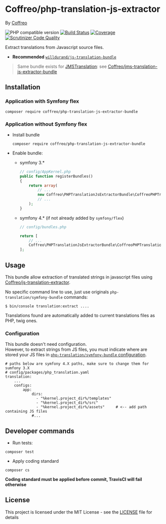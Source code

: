 # Coffreo/php-translation-js-extractor

By [Coffreo](https://coffreo.biz)

![PHP compatible version](https://img.shields.io/packagist/php-v/Coffreo/php-translation-js-extractor.svg)
[![Build Status](https://travis-ci.org/Coffreo/php-translation-js-extractor-bundle.svg?branch=master)](https://travis-ci.org/Coffreo/php-translation-js-extractor-bundle)
[![Coverage](https://img.shields.io/scrutinizer/coverage/g/coffreo/php-translation-js-extractor-bundle.svg)](https://scrutinizer-ci.com/g/coffreo/php-translation-js-extractor-bundle)
[![Scrutinizer Code Quality](https://scrutinizer-ci.com/g/Coffreo/php-translation-js-extractor-bundle/badges/quality-score.png?b=master)](https://scrutinizer-ci.com/g/Coffreo/php-translation-js-extractor-bundle/?branch=master)

Extract translations from Javascript source files.

* **Recommended** [`willdurand/js-translation-bundle`](https://github.com/willdurand/BazingaJsTranslationBundle)

> Same bundle exists for [JMSTranslation](http://jmsyst.com/bundles/JMSTranslationBundle): see [Coffreo/jms-translation-js-extractor-bundle](https://github.com/Coffreo/jms-translation-js-extractor-bundle)

## Installation

### Application with Symfony flex

```
composer require coffreo/php-translation-js-extractor-bundle
```

### Application without Symfony flex

* Install bundle

  ```
  composer require coffreo/php-translation-js-extractor-bundle
  ```

* Enable bundle:
    
  * symfony 3.*
    ````php
    // config/AppKernel.php
    public function registerBundles()
    {
        return array(
            // ...
            new Coffreo\PHPTranslationJsExtractorBundle\CoffreoPHPTranslationJsExtractorBundle(),
            // ...
        );
    }
    ````
    
  * symfony 4.* (if not already added by `symfony/flex`)
    ````php
    // config/bundles.php
    
    return [
        // ...
        Coffreo\PHPTranslationJsExtractorBundle\CoffreoPHPTranslationJsExtractorBundle::class => ['all' => true],
    ];
    ````


## Usage

This bundle allow extraction of translated strings in javascript files using [Coffreo/js-translation-extractor](https://github.com/Coffreo/js-translation-extractor).

No specific command line to use, just use originals `php-translation/symfony-bundle` commands:

````shell
$ bin/console translation:extract ....
```` 

Translations found are automatically added to current translations files as PHP, twig ones.

### Configuration

This bundle doesn't need configuration.   
However, to extract strings from JS files, you must indicate where are stored your JS files in [`php-translation/symfony-bundle` configuration](https://php-translation.readthedocs.io/en/latest/symfony/index.html#configuration).

```
# paths below are symfony 4.X paths, make sure to change them for sumfony 3.X
# config/packages/php_translation.yaml
translation:
    ...
    configs:
        app:
            dirs: 
              - "%kernel.project_dir%/templates"
              - "%kernel.project_dir%/src"
              - "%kernel.project_dir%/assets"     # <-- add path containing JS files 
            #...
```


## Developer commands

* Run tests:

```shell
composer test
```

* Apply coding standard

```shell
composer cs
```

**Coding standard must be applied before commit, TravisCI will fail otherwise**

## License

This project is licensed under the MIT License - see the [LICENSE](./LICENSE) file for details
